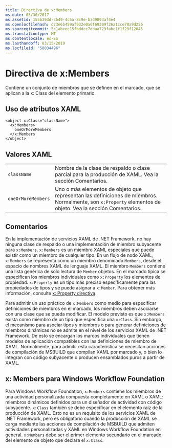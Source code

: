 ```yaml
---
title: Directiva de x:Members
ms.date: 03/30/2017
ms.assetid: 155b393d-3b49-4c5a-8c9e-b3d9893af4e4
ms.openlocfilehash: d23e6b459af932e0a6f69309f26a1cce70a9d256
ms.sourcegitcommit: 5c1abeec15fbddcc7dbaa729fabc1f1f29f12045
ms.translationtype: MT
ms.contentlocale: es-ES
ms.lasthandoff: 03/15/2019
ms.locfileid: "58034496"
---
```

# <a name="xmembers-directive"></a>Directiva de x:Members
Contiene un conjunto de miembros que se definen en el marcado, que se aplican a la x: Class del elemento primario.  
  
## <a name="xaml-attribute-usage"></a>Uso de atributos XAML  
  
```  
<object x:Class="className">  
  <x:Members>  
    oneOrMoreMembers  
  </x:Members  
</object>  
```  
  
## <a name="xaml-values"></a>Valores XAML  
  
|||  
|-|-|  
|`className`|Nombre de la clase de respaldo o clase parcial para la producción de XAML. Vea la sección Comentarios.|  
|`oneOrMoreMembers`|Uno o más elementos de objeto que representan las definiciones de miembros. Normalmente, son `x:Property` elementos de objeto. Vea la sección Comentarios.|  
  
## <a name="remarks"></a>Comentarios  
 En la implementación de servicios XAML de .NET Framework, no hay ninguna clase de respaldo o una implementación de miembro subyacente para `x:Members`. `x:Members` es un miembro XAML especiales que puede existir como un miembro de cualquier tipo. En un flujo de nodo XAML, `x:Members` se representa como un miembro denominado `Members`, desde el espacio de nombres XAML de lenguaje XAML. El miembro `Members` contiene una lista genérica de solo lectura de `Member` objetos. En el marcado típica se especifican los miembros individuales como `x:Property` los elementos de propiedad. `x:Property` es un tipo más preciso específicamente para las propiedades de tipos y se puede asignar a `x:Member`. Para obtener más información, consulte [x: Property directiva](x-property-directive.md).  
  
 Para admitir un uso práctico de `x:Members` como medio para especificar definiciones de miembros en el marcado, los miembros deben asociarse con una clase que se pueda modificar. El modelo previsto es que `x:Members` exista como miembro de un tipo que especifica una `x:Class`. Sin embargo, el mecanismo para asociar tipos y miembros o para generar definiciones de miembros dinámicas no se admite en el nivel de los servicios XAML de .NET Framework. De esto se encargan los marcos individuales que tienen modelos de aplicación compatibles con las definiciones de miembro de XAML. Normalmente, para admitir esta característica se necesitan acciones de compilación de MSBUILD que compilan XAML por marcado y, o bien lo integran con código subyacente o producen ensamblados puros a partir de XAML.  
  
## <a name="xmembers-for-windows-workflow-foundation"></a>x: Members para Windows Workflow Foundation  
 Para Windows Workflow Foundation, `x:Members` contiene los miembros de una actividad personalizada compuesta completamente en XAML o XAML: miembros dinámicos definidos para un diseñador de actividad con código subyacente. `x:Class` también se debe especificar en el elemento raíz de la producción de XAML. Esto no es un requisito de los servicios XAML de .NET Framework, pero es obligatorio cuando la producción de XAML se carga mediante las acciones de compilación de MSBUILD que admiten actividades personalizadas y XAML en Windows Workflow Foundation en general. `x:Members` debe ser el primer elemento secundario en el marcado del elemento de objeto que declara el `x:Class`.
